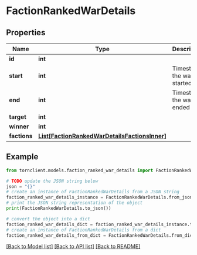 # FactionRankedWarDetails


## Properties

Name | Type | Description | Notes
------------ | ------------- | ------------- | -------------
**id** | **int** |  | 
**start** | **int** | Timestamp the war started at. | 
**end** | **int** | Timestamp the war ended at. | 
**target** | **int** |  | 
**winner** | **int** |  | 
**factions** | [**List[FactionRankedWarDetailsFactionsInner]**](FactionRankedWarDetailsFactionsInner.md) |  | 

## Example

```python
from tornclient.models.faction_ranked_war_details import FactionRankedWarDetails

# TODO update the JSON string below
json = "{}"
# create an instance of FactionRankedWarDetails from a JSON string
faction_ranked_war_details_instance = FactionRankedWarDetails.from_json(json)
# print the JSON string representation of the object
print(FactionRankedWarDetails.to_json())

# convert the object into a dict
faction_ranked_war_details_dict = faction_ranked_war_details_instance.to_dict()
# create an instance of FactionRankedWarDetails from a dict
faction_ranked_war_details_from_dict = FactionRankedWarDetails.from_dict(faction_ranked_war_details_dict)
```
[[Back to Model list]](../README.md#documentation-for-models) [[Back to API list]](../README.md#documentation-for-api-endpoints) [[Back to README]](../README.md)


